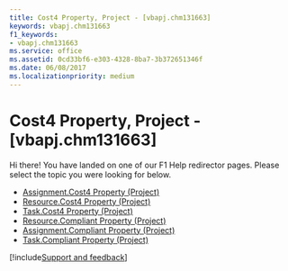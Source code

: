 ```yaml
---
title: Cost4 Property, Project - [vbapj.chm131663]
keywords: vbapj.chm131663
f1_keywords:
- vbapj.chm131663
ms.service: office
ms.assetid: 0cd33bf6-e303-4328-8ba7-3b372651346f
ms.date: 06/08/2017
ms.localizationpriority: medium
---
```



# Cost4 Property, Project - [vbapj.chm131663]

Hi there! You have landed on one of our F1 Help redirector pages. Please select the topic you were looking for below.

- [Assignment.Cost4 Property (Project)](https://msdn.microsoft.com/library/f8876853-af81-c359-c230-8ea1c9a6f184%28Office.15%29.aspx)
- [Resource.Cost4 Property (Project)](https://msdn.microsoft.com/library/3a256054-21fe-0c3d-1b8a-075216b6d20f%28Office.15%29.aspx)
- [Task.Cost4 Property (Project)](https://msdn.microsoft.com/library/a0e9be53-6139-b4d1-3073-799e4c20b7cf%28Office.15%29.aspx)
- [Resource.Compliant Property (Project)](https://msdn.microsoft.com/library/269f8d19-ff75-a017-9a84-1c5889918ea8%28Office.15%29.aspx)
- [Assignment.Compliant Property (Project)](https://msdn.microsoft.com/library/bceddf30-8cb4-4098-c354-46c044a97b0a%28Office.15%29.aspx)
- [Task.Compliant Property (Project)](https://msdn.microsoft.com/library/d2e43c4a-a7c6-c179-70f3-c67b813be3b8%28Office.15%29.aspx)

[!include[Support and feedback](~/includes/feedback-boilerplate.md)]